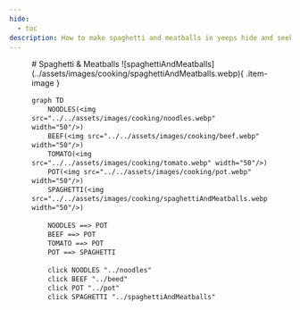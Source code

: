 ```yaml
---
hide:
  - toc
description: How to make spaghetti and meatballs in yeeps hide and seek
---
```

<figure markdown="1">
# Spaghetti & Meatballs
![spaghettiAndMeatballs](../assets/images/cooking/spaghettiAndMeatballs.webp){ .item-image }

```mermaid
graph TD
    NOODLES(<img src="../../assets/images/cooking/noodles.webp" width="50"/>)
    BEEF(<img src="../../assets/images/cooking/beef.webp" width="50"/>)
    TOMATO(<img src="../../assets/images/cooking/tomato.webp" width="50"/>)
    POT(<img src="../../assets/images/cooking/pot.webp" width="50"/>)
    SPAGHETTI(<img src="../../assets/images/cooking/spaghettiAndMeatballs.webp" width="50"/>)

    NOODLES ==> POT
    BEEF ==> POT
    TOMATO ==> POT
    POT ==> SPAGHETTI

    click NOODLES "../noodles"
    click BEEF "../beed"
    click POT "../pot"
    click SPAGHETTI "../spaghettiAndMeatballs"
```

</figure>
